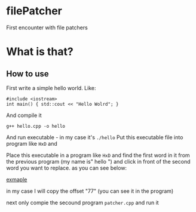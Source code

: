 # filePatcher
First encounter with file patchers

# What is that?
 

## How to use
First write a simple hello world.
Like:
```
#include <iostream>
int main() { std::cout << "Hello Wolrd"; }
```
And compile it
```
g++ hello.cpp -o hello 
```
And run executable - in my case it's `./hello`
Put this executable file into program like `HxD` and 

Place this executable in a program like `HxD` and find the first word in it from the previous program (my name is" hello ") and click in front of the second word you want to replace.
as you can see below:

[exmaple](jaroslawroszyk.github.com/filePatcher/exampleHexEd.jpg)

in my case I will copy the offset "77" (you can see it in the program)

next only compie the secound program `patcher.cpp` and run it 
